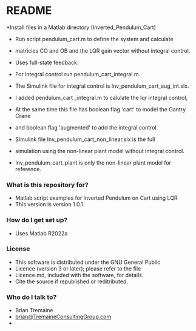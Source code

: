 # README #

*Install files in a Matlab directory (Inverted_Pendulum_Cart)
* Run script pendulum_cart.m to define the system and calculate
* matricies CO and OB and the LQR gain vector without integral control.
* Uses full-state feedback.
* For integral control run pendulum_cart_integral.m.
* The Simulink file for integral control is Inv_pendulum_cart_aug_int.slx.

* I added pendulum_cart _integral.m to calulate the lqr integral control,
* At the same time this file has boolean flag 'cart' to model the Gantry Crane
* and boolean flag 'augmented' to add the integral control.

* Simulink file Inv_pendulum_cart_non_linear.slx is the full
* simulation using the non-linear plant model without integral control.
* Inv_pendulum_cart_plant is only the non-linear plant model for reference.

### What is this repository for? ###

* Matlab script examples for Inverted Pendulum on Cart using LQR
* This version is version 1.0.1

### How do I get set up? ###

* Uses Matlab R2022a

### License ###
* This software is distributed under the GNU General Public 
* Licence (version 3 or later); please refer to the file 
* Licence.md, included with the software, for details.
* Cite the source if republished or reditributed.

### Who do I talk to? ###
* Brian Tremaine
* brian@TremaineConsultingGroup.com
* 